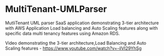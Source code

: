 # MultiTenant-UMLParser
MutliTenant UML parser SaaS application demonstrating 3-tier architecture with AWS Application Load balancing and Auto Scaling features along with specific data multi tenancy features using Amazon RDS.




Video demonstrating the 3-tier architecture,Load Balancing and Auto Scaling features - https://www.youtube.com/watch?v=-ilVI29YhSg
